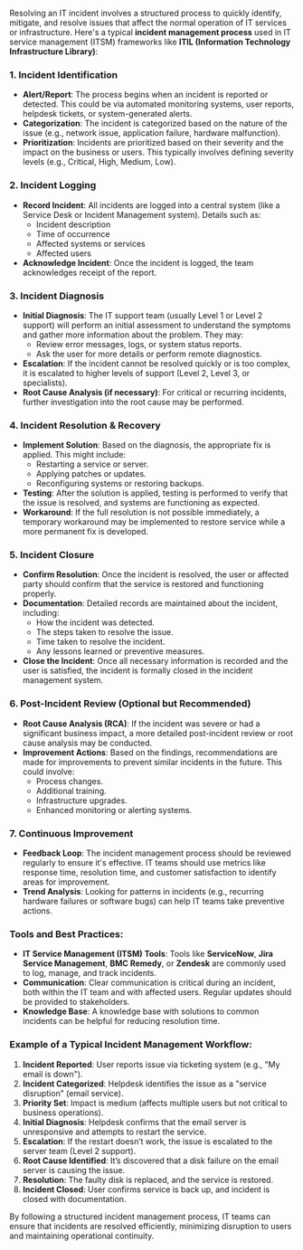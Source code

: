 Resolving an IT incident involves a structured process to quickly identify, mitigate, and resolve issues that affect the normal operation of IT services or infrastructure. Here's a typical **incident management process** used in IT service management (ITSM) frameworks like **ITIL (Information Technology Infrastructure Library)**:

### 1. **Incident Identification**
   - **Alert/Report**: The process begins when an incident is reported or detected. This could be via automated monitoring systems, user reports, helpdesk tickets, or system-generated alerts.
   - **Categorization**: The incident is categorized based on the nature of the issue (e.g., network issue, application failure, hardware malfunction).
   - **Prioritization**: Incidents are prioritized based on their severity and the impact on the business or users. This typically involves defining severity levels (e.g., Critical, High, Medium, Low).

### 2. **Incident Logging**
   - **Record Incident**: All incidents are logged into a central system (like a Service Desk or Incident Management system). Details such as:
     - Incident description
     - Time of occurrence
     - Affected systems or services
     - Affected users
   - **Acknowledge Incident**: Once the incident is logged, the team acknowledges receipt of the report.

### 3. **Incident Diagnosis**
   - **Initial Diagnosis**: The IT support team (usually Level 1 or Level 2 support) will perform an initial assessment to understand the symptoms and gather more information about the problem. They may:
     - Review error messages, logs, or system status reports.
     - Ask the user for more details or perform remote diagnostics.
   - **Escalation**: If the incident cannot be resolved quickly or is too complex, it is escalated to higher levels of support (Level 2, Level 3, or specialists).
   - **Root Cause Analysis (if necessary)**: For critical or recurring incidents, further investigation into the root cause may be performed.

### 4. **Incident Resolution & Recovery**
   - **Implement Solution**: Based on the diagnosis, the appropriate fix is applied. This might include:
     - Restarting a service or server.
     - Applying patches or updates.
     - Reconfiguring systems or restoring backups.
   - **Testing**: After the solution is applied, testing is performed to verify that the issue is resolved, and systems are functioning as expected.
   - **Workaround**: If the full resolution is not possible immediately, a temporary workaround may be implemented to restore service while a more permanent fix is developed.

### 5. **Incident Closure**
   - **Confirm Resolution**: Once the incident is resolved, the user or affected party should confirm that the service is restored and functioning properly.
   - **Documentation**: Detailed records are maintained about the incident, including:
     - How the incident was detected.
     - The steps taken to resolve the issue.
     - Time taken to resolve the incident.
     - Any lessons learned or preventive measures.
   - **Close the Incident**: Once all necessary information is recorded and the user is satisfied, the incident is formally closed in the incident management system.

### 6. **Post-Incident Review (Optional but Recommended)**
   - **Root Cause Analysis (RCA)**: If the incident was severe or had a significant business impact, a more detailed post-incident review or root cause analysis may be conducted.
   - **Improvement Actions**: Based on the findings, recommendations are made for improvements to prevent similar incidents in the future. This could involve:
     - Process changes.
     - Additional training.
     - Infrastructure upgrades.
     - Enhanced monitoring or alerting systems.
   
### 7. **Continuous Improvement**
   - **Feedback Loop**: The incident management process should be reviewed regularly to ensure it's effective. IT teams should use metrics like response time, resolution time, and customer satisfaction to identify areas for improvement.
   - **Trend Analysis**: Looking for patterns in incidents (e.g., recurring hardware failures or software bugs) can help IT teams take preventive actions.

### Tools and Best Practices:
- **IT Service Management (ITSM) Tools**: Tools like **ServiceNow**, **Jira Service Management**, **BMC Remedy**, or **Zendesk** are commonly used to log, manage, and track incidents.
- **Communication**: Clear communication is critical during an incident, both within the IT team and with affected users. Regular updates should be provided to stakeholders.
- **Knowledge Base**: A knowledge base with solutions to common incidents can be helpful for reducing resolution time.

### Example of a Typical Incident Management Workflow:
1. **Incident Reported**: User reports issue via ticketing system (e.g., "My email is down").
2. **Incident Categorized**: Helpdesk identifies the issue as a "service disruption" (email service).
3. **Priority Set**: Impact is medium (affects multiple users but not critical to business operations).
4. **Initial Diagnosis**: Helpdesk confirms that the email server is unresponsive and attempts to restart the service.
5. **Escalation**: If the restart doesn’t work, the issue is escalated to the server team (Level 2 support).
6. **Root Cause Identified**: It’s discovered that a disk failure on the email server is causing the issue.
7. **Resolution**: The faulty disk is replaced, and the service is restored.
8. **Incident Closed**: User confirms service is back up, and incident is closed with documentation.

By following a structured incident management process, IT teams can ensure that incidents are resolved efficiently, minimizing disruption to users and maintaining operational continuity.